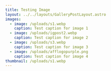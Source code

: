 ```yaml
---
title: Testing Image 
layout: ../../layouts/GalleryPostLayout.astro
images:
  - image: /uploads/s1.webp
    caption: Test caption for image 1
  - image: /uploads/igpost2.webp
    caption: Test caption for image 2
  - image: /uploads/s3.webp
    caption: Test caption for image 3
  - image: /uploads/afflogopurple.png
    caption: Test caption for image 4
thumbnail: /uploads/s1.webp
---
```


